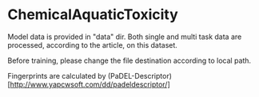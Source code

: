 # ChemicalAquaticToxicity
Model data is provided in "data" dir. Both single and multi task data are processed, according to the article, on this dataset.

Before training, please change the file destination according to local path.


Fingerprints are calculated by (PaDEL-Descriptor)[http://www.yapcwsoft.com/dd/padeldescriptor/]
